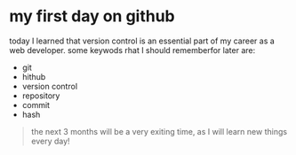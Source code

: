 # my first day on github
today I learned that version control is an essential part of my career as a web developer.
some keywods rhat I should rememberfor later are:
- git
- hithub
- version control
- repository
- commit
- hash

> the next 3 months will be a very exiting time, as I will learn new things every day!
